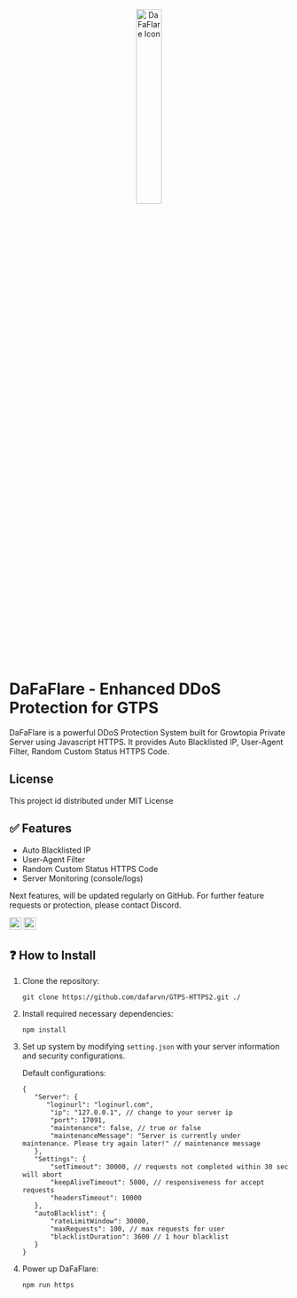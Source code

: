 <div id="top"</div>
<div align="center" ><img width="30%" alt="DaFaFlare Icon" src="https://i.ibb.co.com/VJTL6Zz/favicon.png"></div>

# DaFaFlare - Enhanced DDoS Protection for GTPS

DaFaFlare is a powerful DDoS Protection System built for Growtopia Private Server using Javascript HTTPS.
It provides Auto Blacklisted IP, User-Agent Filter, Random Custom Status HTTPS Code.

## License
This project id distributed under MIT License

## ✅ Features
- Auto Blacklisted IP
- User-Agent Filter
- Random Custom Status HTTPS Code
- Server Monitoring (console/logs)

Next features, will be updated regularly on GitHub. For further feature requests or protection, please contact Discord.

<a href="https://github.com/dafarvn"><img alt="Link to my GitHub" src="https://img.shields.io/github/followers/dafarvn?style=for-the-badge&color=181717&logo=github&logoColor=181717&label=@dafarvn" height="22px"></a>
<a href="https://discord.com/channels/@me/1136638093101891665"><img alt="link to my Discord" src="https://img.shields.io/static/v1?label&message=dfarvn&color=000000&style=for-the-badge&logo=discord" height="22px"/></a>

## ❓ How to Install
1. Clone the repository:
   
   ```
   git clone https://github.com/dafarvn/GTPS-HTTPS2.git ./
   ```
2. Install required necessary dependencies:

   ```
   npm install
   ```

3. Set up system by modifying `setting.json` with your server information and security configurations.
   
   Default configurations:
   ```
   {
      "Server": {
         "loginurl": "loginurl.com",
          "ip": "127.0.0.1", // change to your server ip
          "port": 17091,
          "maintenance": false, // true or false
          "maintenanceMessage": "Server is currently under maintenance. Please try again later!" // maintenance message
      },
      "Settings": {
          "setTimeout": 30000, // requests not completed within 30 sec will abort
          "keepAliveTimeout": 5000, // responsiveness for accept requests
          "headersTimeout": 10000
      },
      "autoBlacklist": {
          "rateLimitWindow": 30000,
          "maxRequests": 100, // max requests for user 
          "blacklistDuration": 3600 // 1 hour blacklist
      }
   }
   ```

4. Power up DaFaFlare:

   ```
   npm run https
   ```
